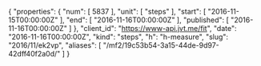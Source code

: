 {
  "properties": {
    "num": [
      5837
    ],
    "unit": [
      "steps"
    ],
    "start": [
      "2016-11-15T00:00:00Z"
    ],
    "end": [
      "2016-11-16T00:00:00Z"
    ],
    "published": [
      "2016-11-16T00:00:00Z"
    ]
  },
  "client_id": "https://www-api.jvt.me/fit",
  "date": "2016-11-16T00:00:00Z",
  "kind": "steps",
  "h": "h-measure",
  "slug": "2016/11/ek2vp",
  "aliases": [
    "/mf2/19c53b54-3a15-44de-9d97-42dff40f2a0d/"
  ]
}
